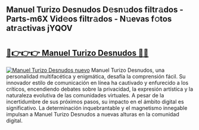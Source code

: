 ## Manuel Turizo Desnudos D𝚎sn𝚞dos filtr𝚊dos - Parts-m6X Vid𝚎os filtr𝚊dos - N𝚞evas f𝚘tos atr𝚊ctivas jYQOV

# <h2><a href="http://mb40w4s.tromn.icu/?c=Manuel+Turizo+Desnudos">🔗👉👉👉 Manuel Turizo Desnudos 🔗🔗</a></h2>

[![Manuel Turizo Desnudos nuevo](https://i.imgur.com/pEAQMta.gif)](http://mb40w4s.tromn.icu/?c=Manuel+Turizo+Desnudos)
Manuel Turizo Desnudos, una personalidad multifacética y enigmática, desafía la comprensión fácil. Su innovador estilo de comunicación en línea ha cautivado y enfurecido a los críticos, encendiendo debates sobre la privacidad, la expresión artística y la naturaleza evolutiva de las comunidades virtuales. A pesar de la incertidumbre de sus próximos pasos, su impacto en el ámbito digital es significativo. La determinación inquebrantable y el magnetismo innegable impulsan a Manuel Turizo Desnudos a nuevas alturas en la comunidad digital.
